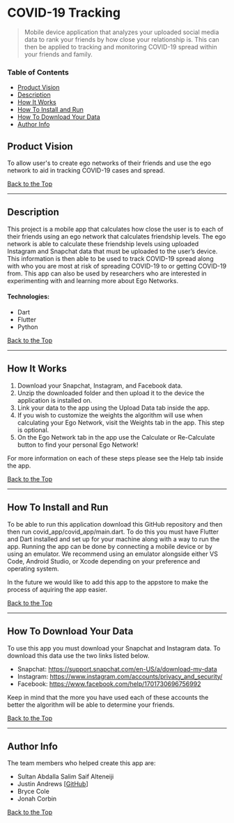 # COVID-19 Tracking
> Mobile device application that analyzes your uploaded social media data to rank your friends by how close your relationship is. This can then be applied to tracking and monitoring COVID-19 spread within your friends and family. 

### Table of Contents

- [Product Vision](#product-vision)
- [Description](#description)
- [How It Works](#how-it-works)
- [How To Install and Run](#how-to-install-and-run)
- [How To Download Your Data](#how-to-download-your-data)
- [Author Info](#author-info)

## Product Vision

To allow user's to create ego networks of their friends and use the ego network to aid in tracking COVID-19 cases and spread.


[Back to the Top](#COVID-19-Tracking)

---

## Description

This project is a mobile app that calculates how close the user is to each of their friends using an ego network that calculates friendship levels. The ego network is able to calculate these friendship levels using uploaded Instagram and Snapchat data that must be uploaded to the user’s device. This information is then able to be used to track COVID-19 spread along with who you are most at risk of spreading COVID-19 to or getting COVID-19 from. This app can also be used by researchers who are interested in experimenting with and learning more about Ego Networks.

#### Technologies:

- Dart
- Flutter
- Python


[Back to the Top](#COVID-19-Tracking)

---

## How It Works

1. Download your Snapchat, Instagram, and Facebook data.
2. Unzip the downloaded folder and then upload it to the device the application is installed on.
3. Link your data to the app using the Upload Data tab inside the app.
4. If you wish to customize the weights the algorithm will use when calculating your Ego Network, visit the Weights tab in the app. This step is optional.
5. On the Ego Network tab in the app use the Calculate or Re-Calculate button to find your personal Ego Network!

For more information on each of these steps please see the Help tab inside the app.


[Back to the Top](#COVID-19-Tracking)

---

## How To Install and Run

To be able to run this application download this GitHub repository and then then run covid_app/covid_app/main.dart. To do this you must have Flutter and Dart installed and set up for your machine along with a way to run the app. Running the app can be done by connecting a mobile device or by using an emulator. We recommend using an emulator alongside either VS Code, Android Studio, or Xcode depending on your preference and operating system.

In the future we would like to add this app to the appstore to make the process of aquiring the app easier.


[Back to the Top](#COVID-19-Tracking)

---

## How To Download Your Data

To use this app you must download your Snapchat and Instagram data. To download this data use the two links listed below.

- Snapchat: https://support.snapchat.com/en-US/a/download-my-data
- Instagram: https://www.instagram.com/accounts/privacy_and_security/
- Facebook: https://www.facebook.com/help/1701730696756992

Keep in mind that the more you have used each of these accounts the better the algorithm will be able to determine your friends.


[Back to the Top](#COVID-19-Tracking)

---

## Author Info

The team members who helped create this app are:

- Sultan Abdalla Salim Saif Alteneiji
- Justin Andrews [[GitHub](https://github.com/JustinAndrewsCS)]
- Bryce Cole
- Jonah Corbin

[Back to the Top](#COVID-19-Tracking)
